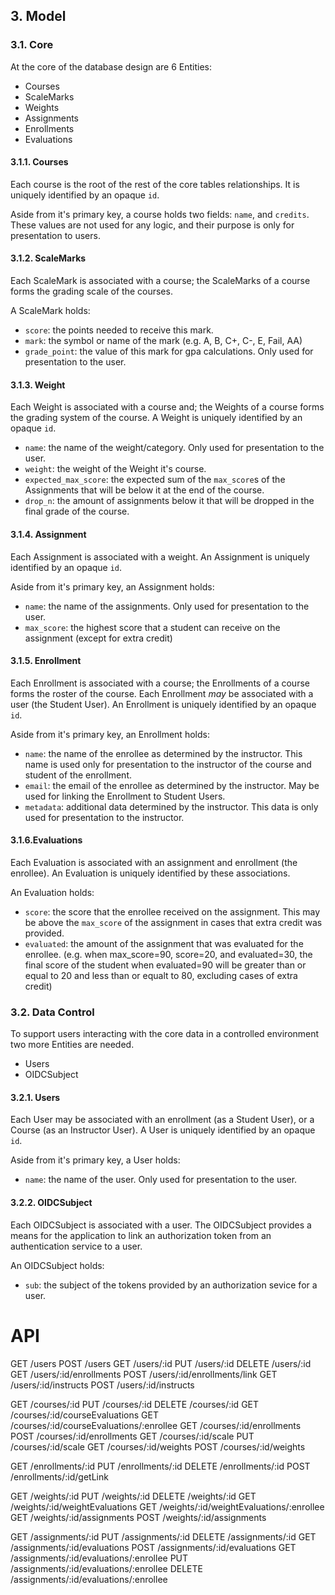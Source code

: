 ## 3. Model

### 3.1. Core

At the core of the database design are 6 Entities:

- Courses
- ScaleMarks
- Weights
- Assignments
- Enrollments
- Evaluations

#### 3.1.1. Courses

Each course is the root of the rest of the core tables relationships. It is uniquely identified by an opaque `id`.

Aside from it's primary key, a course holds two fields: `name`, and `credits`. These values are not used for any logic, and their purpose is only for presentation to users.


#### 3.1.2. ScaleMarks

Each ScaleMark is associated with a course; the ScaleMarks of a course forms the grading scale of the courses.

A ScaleMark holds:

- `score`: the points needed to receive this mark.
- `mark`: the symbol or name of the mark (e.g. A, B, C+, C-, E, Fail, AA)
- `grade_point`: the value of this mark for gpa calculations. Only used for presentation to the user.

#### 3.1.3. Weight

Each Weight is associated with a course and; the Weights of a course forms the grading system of the course. A Weight is uniquely identified by an opaque `id`.

- `name`: the name of the weight/category. Only used for presentation to the user.
- `weight`: the weight of the Weight it's course.
- `expected_max_score`: the expected sum of the `max_score`s of the Assignments that will be below it at the end of the course.
- `drop_n`: the amount of assignments below it that will be dropped in the final grade of the course.

#### 3.1.4. Assignment

Each Assignment is associated with a weight. An Assignment is uniquely identified by an opaque `id`.

Aside from it's primary key, an Assignment holds:

- `name`: the name of the assignments. Only used for presentation to the user.
- `max_score`: the highest score that a student can receive on the assignment (except for extra credit)

#### 3.1.5. Enrollment

Each Enrollment is associated with a course; the Enrollments of a course forms the roster of the course. Each Enrollment *may* be associated with a user (the Student User). An Enrollment is uniquely identified by an opaque `id`.

Aside from it's primary key, an Enrollment holds:

- `name`: the name of the enrollee as determined by the instructor. This name is used only for presentation to the instructor of the course and student of the enrollment.
- `email`: the email of the enrollee as determined by the instructor. May be used for linking the Enrollment to Student Users.
- `metadata`: additional data determined by the instructor. This data is only used for presentation to the instructor.

#### 3.1.6.Evaluations

Each Evaluation is associated with an assignment and enrollment (the enrollee). An Evaluation is uniquely identified by these associations.

An Evaluation holds:

- `score`: the score that the enrollee received on the assignment. This may be above the `max_score` of the assignment in cases that extra credit was provided.
- `evaluated`: the amount of the assignment that was evaluated for the enrollee. (e.g. when max_score=90, score=20, and evaluated=30, the final score of the student when evaluated=90 will be greater than or equal to 20 and less than or equalt to 80, excluding cases of extra credit)

### 3.2. Data Control

To support users interacting with the core data in a controlled environment two more Entities are needed.

- Users
- OIDCSubject

#### 3.2.1. Users

Each User may be associated with an enrollment (as a Student User), or a Course (as an Instructor User). A User is uniquely identified by an opaque `id`.

Aside from it's primary key, a User holds:

- `name`: the name of the user. Only used for presentation to the user.

#### 3.2.2. OIDCSubject

Each OIDCSubject is associated with a user. The OIDCSubject provides a means for the application to link an authorization token from an authentication service to a user.

An OIDCSubject holds:

- `sub`: the subject of the tokens provided by an authorization sevice for a user.

# API

GET /users
POST /users
GET /users/:id
PUT /users/:id
DELETE /users/:id
GET /users/:id/enrollments
POST /users/:id/enrollments/link
GET /users/:id/instructs
POST /users/:id/instructs

GET /courses/:id
PUT /courses/:id
DELETE /courses/:id
GET /courses/:id/courseEvaluations
GET /courses/:id/courseEvaluations/:enrollee
GET /courses/:id/enrollments
POST /courses/:id/enrollments
GET /courses/:id/scale
PUT /courses/:id/scale
GET /courses/:id/weights
POST /courses/:id/weights

GET /enrollments/:id
PUT /enrollments/:id
DELETE /enrollments/:id
POST /enrollments/:id/getLink

GET /weights/:id
PUT /weights/:id
DELETE /weights/:id
GET /weights/:id/weightEvaluations
GET /weights/:id/weightEvaluations/:enrollee
GET /weights/:id/assignments
POST /weights/:id/assignments

GET /assignments/:id
PUT /assignments/:id
DELETE /assignments/:id
GET /assignments/:id/evaluations
POST /assignments/:id/evaluations
GET /assignments/:id/evaluations/:enrollee
PUT /assignments/:id/evaluations/:enrollee
DELETE /assignments/:id/evaluations/:enrollee
